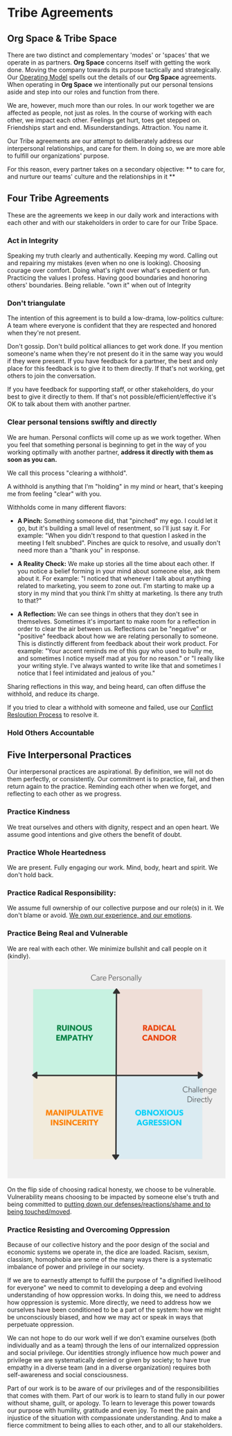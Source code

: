 # Tribe Agreements

## Org Space & Tribe Space

There are two distinct and complementary 'modes' or 'spaces' that we operate in as partners. **Org Space** concerns itself with getting the work done. Moving the company towards its purpose tactically and strategically. Our [Operating Model](Operating-Model) spells out the details of our **Org Space** agreements. When operating in **Org Space** we intentionally put our personal tensions aside and step into our roles and function from there.

We are, however, much more than our roles. In our work together we are affected as people, not just as roles. In the course of working with each other, we impact each other. Feelings get hurt, toes get stepped on. Friendships start and end. Misunderstandings. Attraction. You name it.

Our Tribe agreements are our attempt to deliberately address our interpersonal relationships, and care for them. In doing so, we are more able to fulfill our organizations' purpose.

For this reason, every partner takes on a secondary objective: ** to care for, and nurture our teams' culture and the relationships in it **

## Four Tribe Agreements

These are the agreements we keep in our daily work and interactions with each other and with our stakeholders in order to care for our Tribe Space.

### Act in Integrity

Speaking my truth clearly and authentically. Keeping my word. Calling out and repairing my mistakes (even when no one is looking). Choosing courage over comfort. Doing what's right over what's expedient or fun. Practicing the values I profess. Having good boundaries and honoring others' boundaries. Being reliable.
"own it" when out of Integrity

### Don't triangulate

The intention of this agreement is to build a low-drama, low-politics culture: A team where everyone is confident that they are respected and honored when they're not present.

Don't gossip. Don't build political alliances to get work done. If you mention someone's name when they're not present do it in the same way you would if they were present. If you have feedback for a partner, the best and only place for this feedback is to give it to them directly. If that's not working, get others to join the conversation.

If you have feedback for supporting staff, or other stakeholders, do your best to give it directly to them. If that's not possible/efficient/effective it's OK to talk about them with another partner.

### Clear personal tensions swiftly and directly

We are human. Personal conflicts will come up as we work together. When you feel that something personal is beginning to get in the way of you working optimally with another partner, **address it directly with them as soon as you can.**

We call this process "clearing a withhold".

A withhold is anything that I'm "holding" in my mind or heart, that's keeping me from feeling "clear" with you.

Withholds come in many different flavors:

* **A Pinch:** Something someone did, that "pinched" my ego. I could let it go, but it's building a small level of resentment, so I'll just say it. For example: "When you didn't respond to that question I asked in the meeting I felt snubbed". Pinches are quick to resolve, and usually don't need more than a "thank you" in response.

* **A Reality Check:** We make up stories all the time about each other. If you notice a belief forming in your mind about someone else, ask them about it. For example: "I noticed that whenever I talk about anything related to marketing, you seem to zone out. I'm starting to make up a story in my mind that you think I'm shitty at marketing. Is there any truth to that?"

* **A Reflection:** We can see things in others that they don't see in themselves. Sometimes it's important to make room for a reflection in order to clear the air between us. Reflections can be "negative" or "positive" feedback about how we are relating personally to someone. This is distinctly different from feedback about their work product. For example: "Your accent reminds me of this guy who used to bully me, and sometimes I notice myself mad at you for no reason." or "I really like your writing style. I've always wanted to write like that and sometimes I notice that I feel intimidated and jealous of you."

Sharing reflections in this way, and being heard, can often diffuse the withhold, and reduce its charge.

If you tried to clear a withhold with someone and failed, use our [Conflict Resloution Process][conflict-process] to resolve it.

### Hold Others Accountable



## Five Interpersonal Practices

Our interpersonal practices are aspirational. By definition, we will not do them perfectly, or consistently. Our commitment is to practice, fail, and then return again to the practice. Reminding each other when we forget, and reflecting to each other as we progress.

### Practice Kindness

We treat ourselves and others with dignity, respect and an open heart. We assume good intentions and give others the benefit of doubt.

### Practice Whole Heartedness

We are present. Fully engaging our work. Mind, body, heart and spirit. We don't hold back.

### Practice Radical Responsibility:

We assume full ownership of our collective purpose and our role(s) in it. We don't blame or avoid. [We own our experience, and our emotions](https://www.youtube.com/watch?v=lk_a2iWWoVQ&feature=youtu.be).

### Practice Being Real and Vulnerable

We are real with each other. We minimize bullshit and call people on it (kindly).
![Alt text](/images/candor.jpg)

On the flip side of choosing radical honesty, we choose to be vulnerable. Vulnerability means choosing to be impacted by someone else's truth and being committed to [putting down our defenses/reactions/shame and to being touched/moved](https://www.ted.com/talks/brene_brown_on_vulnerability?language=en).

### Practice Resisting and Overcoming Oppression

Because of our collective history and the poor design of the social and economic systems we operate in, the dice are loaded. Racism, sexism, classism, homophobia are some of the many ways there is a systematic imbalance of power and privilege in our society.

If we are to earnestly attempt to fulfill the purpose of "a dignified livelihood for everyone" we need to commit to developing a deep and evolving understanding of how oppression works. In doing this, we need to address how oppression is systemic. More directly, we need to address how we ourselves have been conditioned to be a part of the system: how we might be unconsciously biased, and how we may act or speak in ways that perpetuate oppression.

We can not hope to do our work well if we don't examine ourselves (both individually and as a team) through the lens of our internalized oppression and social privilege. Our identities strongly influence how much power and privilege we are systematically denied or given by society; to have true empathy in a diverse team (and in a diverse organization) requires both self-awareness and social consciousness.

Part of our work is to be aware of our privileges and of the responsibilities that comes with them. Part of our work is to learn to stand fully in our power without shame, guilt, or apology. To learn to leverage this power towards our purpose with humility, gratitude and even joy. To meet the pain and injustice of the situation with compassionate understanding. And to make a fierce commitment to being allies to each other, and to all our stakeholders.




[conflict-process]: Conflict.md
